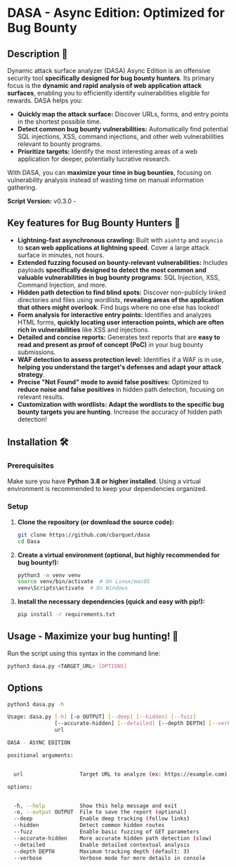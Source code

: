 # DASA - Async Edition: Optimized for Bug Bounty

## Description 🎯

Dynamic attack surface analyzer (DASA) Async Edition is an offensive security tool **specifically designed for bug bounty hunters**. Its primary focus is the **dynamic and rapid analysis of web application attack surfaces**, enabling you to efficiently identify vulnerabilities eligible for rewards. DASA helps you:

*   **Quickly map the attack surface:** Discover URLs, forms, and entry points in the shortest possible time.
*   **Detect common bug bounty vulnerabilities:** Automatically find potential SQL injections, XSS, command injections, and other web vulnerabilities relevant to bounty programs.
*   **Prioritize targets:** Identify the most interesting areas of a web application for deeper, potentially lucrative research.

With DASA, you can **maximize your time in bug bounties**, focusing on vulnerability analysis instead of wasting time on manual information gathering.

**Script Version:** v0.3.0 -

## Key features for Bug Bounty Hunters 🚀

*   **Lightning-fast asynchronous crawling:** Built with `aiohttp` and `asyncio` to **scan web applications at lightning speed**. Cover a large attack surface in minutes, not hours.
*   **Extended fuzzing focused on bounty-relevant vulnerabilities:** Includes payloads **specifically designed to detect the most common and valuable vulnerabilities in bug bounty programs**: SQL Injection, XSS, Command Injection, and more.
*   **Hidden path detection to find blind spots:** Discover non-publicly linked directories and files using wordlists, **revealing areas of the application that others might overlook**. Find bugs where no one else has looked!
*   **Form analysis for interactive entry points:** Identifies and analyzes HTML forms, **quickly locating user interaction points, which are often rich in vulnerabilities** like XSS and injections.
*   **Detailed and concise reports:** Generates text reports that are **easy to read and present as proof of concept (PoC)** in your bug bounty submissions. 
*   **WAF detection to assess protection level:** Identifies if a WAF is in use, **helping you understand the target's defenses and adapt your attack strategy**.
*   **Precise "Not Found" mode to avoid false positives:** Optimized to **reduce noise and false positives** in hidden path detection, focusing on relevant results.
*   **Customization with wordlists:** **Adapt the wordlists to the specific bug bounty targets you are hunting**. Increase the accuracy of hidden path detection!

## Installation 🛠️

### Prerequisites

Make sure you have **Python 3.8 or higher installed**. Using a virtual environment is recommended to keep your dependencies organized.

### Setup

1.  **Clone the repository (or download the source code):**

    ```bash
    git clone https://github.com/cbarquet/dasa
    cd Dasa
    ```

2.  **Create a virtual environment (optional, but highly recommended for bug bounty!):**

    ```bash
    python3 -m venv venv
    source venv/bin/activate  # On Linux/macOS
    venv\Scripts\activate  # On Windows
    ```

3.  **Install the necessary dependencies (quick and easy with pip!):**

    ```bash
    pip install -r requirements.txt
    ```


## Usage - Maximize your bug hunting! 📖

Run the script using this syntax in the command line:

```bash
python3 dasa.py <TARGET_URL> [OPTIONS]
```

## Options

```bash
python3 dasa.py -h

Usage: dasa.py [-h] [-o OUTPUT] [--deep] [--hidden] [--fuzz]
               [--accurate-hidden] [--detailed] [--depth DEPTH] [--verbose]
               url

DASA - ASYNC EDITION

positional arguments:


  url                  Target URL to analyze (ex: https://example.com)

options:


  -h, --help           Show this help message and exit
  -o, --output OUTPUT  File to save the report (optional)
  --deep               Enable deep tracking (follow links)
  --hidden             Detect common hidden routes
  --fuzz               Enable basic fuzzing of GET parameters
  --accurate-hidden    More accurate hidden path detection (slow)
  --detailed           Enable detailed contextual analysis
  --depth DEPTH        Maximum tracking depth (default: 3)
  --verbose            Verbose mode for more details in console
```
